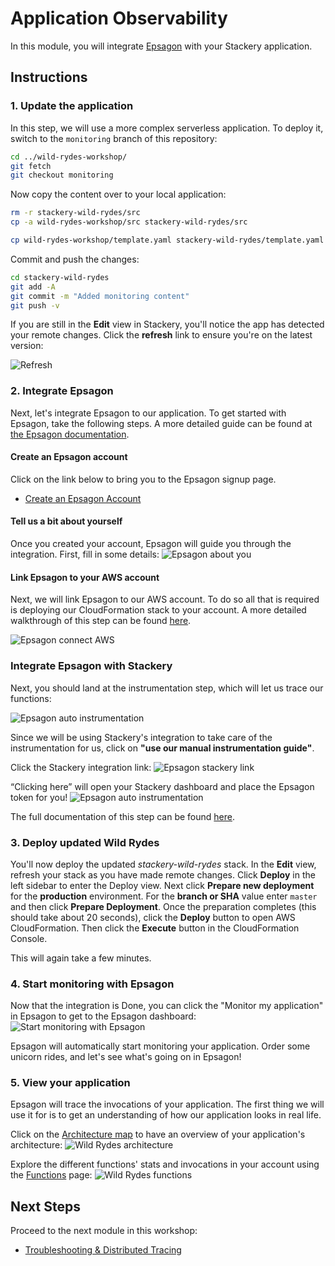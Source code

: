 # Application Observability
In this module, you will integrate [Epsagon](https://epsagon.com) with your Stackery application.

## Instructions

### 1. Update the application 
In this step, we will use a more complex serverless application. To deploy it, switch to the `monitoring` branch of this repository:

```bash
cd ../wild-rydes-workshop/
git fetch
git checkout monitoring
```

Now copy the content over to your local application:

```bash
rm -r stackery-wild-rydes/src
cp -a wild-rydes-workshop/src stackery-wild-rydes/src
```
```bash
cp wild-rydes-workshop/template.yaml stackery-wild-rydes/template.yaml
```

Commit and push the changes:

```bash
cd stackery-wild-rydes
git add -A
git commit -m "Added monitoring content"
git push -v
```

If you are still in the **Edit** view in Stackery, you'll notice the app has detected your remote changes. Click the **refresh** link to ensure you're on the latest version:

![Refresh](./images/01-refresh.png)

### 2. Integrate Epsagon
Next, let's integrate Epsagon to our application. To get started with Epsagon, take the following steps. A more detailed guide can be found at [the Epsagon documentation](https://docs.epsagon.com/docs/quickstart).

#### Create an Epsagon account
Click on the link below to bring you to the Epsagon signup page.

* [Create an Epsagon Account](https://dashboard.epsagon.com/signup)


#### Tell us a bit about yourself
Once you created your account, Epsagon will guide you through the integration. First, fill in some details:
![Epsagon about you](./images/06-epsagon-about-you.png)

#### Link Epsagon to your AWS account
Next, we will link Epsagon to our AWS account. To do so all that is required is deploying our CloudFormation stack to your account. A more detailed walkthrough of this step can be found [here](https://docs.epsagon.com/docs/aws-lambda-monitoring).

![Epsagon connect AWS](./images/06-epsagon-connect-aws.png)

### Integrate Epsagon with Stackery
Next, you should land at the instrumentation step, which will let us trace our functions:

![Epsagon auto instrumentation](./images/06-epsagon-auto-instrumentation.png)

Since we will be using Stackery's integration to take care of the instrumentation for us, click on **"use our manual instrumentation guide"**.

Click the Stackery integration link:
![Epsagon stackery link](images/06-epsagon-stackery-link.png)

“Clicking here” will open your Stackery dashboard and place the Epsagon token for you!
![Epsagon auto instrumentation](images/06-epsagon-stackery-set-token.png)

The full documentation of this step can be found [here](https://docs.epsagon.com/docs/stackery).


### 3. Deploy updated Wild Rydes
You'll now deploy the updated *stackery-wild-rydes* stack. In the **Edit** view, refresh your stack as you have made remote changes. Click **Deploy** in the left sidebar to enter the Deploy view. Next click **Prepare new deployment** for the **production** environment. For the **branch or SHA** value enter `master` and  then click **Prepare Deployment**. Once the preparation completes (this should take about 20 seconds), click the **Deploy** button to open AWS CloudFormation. Then click the **Execute** button in the CloudFormation Console.

This will again take a few minutes.

### 4. Start monitoring with Epsagon
Now that the integration is Done, you can click the "Monitor my application" in Epsagon to get to the Epsagon dashboard:
![Start monitoring with Epsagon](images/06-epsagon-start-monitoring.png)

Epsagon will automatically start monitoring your application. Order some unicorn rides, and let's see what's going on in Epsagon!


### 5. View your application
Epsagon will trace the invocations of your application. The first thing we will use it for is to get an understanding of how our application looks in real life.

Click on the [Architecture map](https://dashboard.epsagon.com/applications/stackery-wild-rydes-production/architecture) to have an overview of your application's architecture:
![Wild Rydes architecture](images/06-architecture.png)

Explore the different functions' stats and invocations in your account using the [Functions](https://dashboard.epsagon.com/functions) page:
![Wild Rydes functions](images/06-functions.png)


## Next Steps
Proceed to the next module in this workshop:

* [Troubleshooting & Distributed Tracing](07-troubleshooting-distributed-tracing.md)
